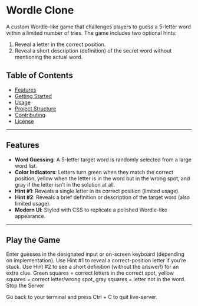# Wordle Clone

A custom Wordle-like game that challenges players to guess a 5-letter word within a limited number of tries. The game includes two optional hints:
1. Reveal a letter in the correct position.  
2. Reveal a short description (definition) of the secret word without mentioning the actual word.

## Table of Contents
- [Features](#features)
- [Getting Started](#getting-started)
- [Usage](#usage)
- [Project Structure](#project-structure)
- [Contributing](#contributing)
- [License](#license)

---

## Features

- **Word Guessing**: A 5-letter target word is randomly selected from a large word list.
- **Color Indicators**: Letters turn green when they match the correct position, yellow when the letter is in the word but in the wrong spot, and gray if the letter isn’t in the solution at all.
- **Hint #1**: Reveals a single letter in its correct position (limited usage).
- **Hint #2**: Reveals a brief definition or description of the target word (also limited usage).
- **Modern UI**: Styled with CSS to replicate a polished Wordle-like appearance.

---

## Play the Game

Enter guesses in the designated input or on-screen keyboard (depending on implementation).
Use Hint #1 to reveal a correct-position letter if you’re stuck.
Use Hint #2 to see a short definition (without the answer!) for an extra clue.
Green squares = correct letters in the correct spot, yellow squares = correct letter/wrong spot, gray squares = letter not in the word.
Stop the Server

Go back to your terminal and press Ctrl + C to quit live-server.


